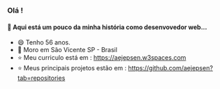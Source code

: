 ### Olá !
####   :rocket: Aqui está um pouco da minha história como desenvovedor web... 

- :smile: Tenho 56 anos.
- :house_with_garden: Moro em São Vicente SP - Brasil
- :star: Meu curriculo está em : <https://aejepsen.w3spaces.com>
- :star: Meus principais projetos estão em : <https://github.com/aejepsen?tab=repositories>

<!--
**aejepsen/aejepsen** is a ✨ _special_ ✨ repository because its `README.md` (this file) appears on your GitHub profile.

Here are some ideas to get you started:
👋 
:hearts:
- :star:
- 🔭 I’m currently working on ...
- 🌱 I’m currently learning ...
- 👯 I’m looking to collaborate on ...
- 🤔 I’m looking for help with ...
- 💬 Ask me about ...
- 📫 How to reach me: ...
- 😄 Pronouns: ...
- ⚡ Fun fact: ...
:house::house_with_garden::octocat::phone::rocket::smile::star:
-->

